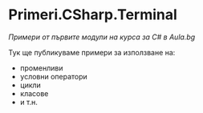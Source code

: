 ﻿# Primeri.CSharp.Terminal
*Примери от първите модули на курса за C# в Aula.bg*

Тук ще публикуваме примери за използване на:
* променливи
* условни оператори
* цикли
* класове
* и т.н.

